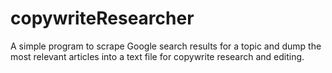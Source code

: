 # copywriteResearcher
A simple program to scrape Google search results for a topic and dump the most relevant articles into a text file for copywrite research and editing.

